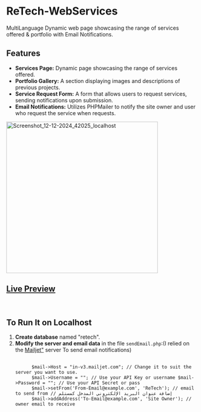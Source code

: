 <h1>ReTech-WebServices</h1>
<p> MultiLanguage Dynamic web page showcasing the range of services offered & portfolio with Email Notifications.</p> 
<h2>Features</h2>
<ul>
  <li><strong>Services Page:</strong>
    Dynamic page showcasing the range of services offered.</li> <li><strong>Portfolio Gallery:</strong>
      A section displaying images and descriptions of previous projects.</li> <li><strong>Service Request Form:</strong> A form that allows users to request services, sending notifications upon submission.</li> 
  <li><strong>Email Notifications:</strong> Utilizes PHPMailer to notify the site owner and user who request the service when requests.</li>
</ul>
<img src="https://github.com/user-attachments/assets/4c69fdb0-1b20-4bed-915e-e2fb7b7f9f3b" alt="Screenshot_12-12-2024_42025_localhost" width="400" height="auto"> 
<br>
<h2><a href=https://retech.wuaze.com/> Live Preview</a> </h2>
<br>

<h2>To Run It on Localhost</h2>
<ol>
  <li><strong>Create database</strong> named "retech".</li> 
  <li><strong>Modify the server and email data</strong> 
  in the file <code>sendEmail.php</code>:(I relied on the <a href="https://www.mailjet.com/" target="_blank" rel="noopener noreferrer">Mailjet"</a>  server To send email notifications) 
    <pre> <code> 
      $mail->Host = "in-v3.mailjet.com"; // Change it to suit the server you want to use. 
      $mail->Username = ""; // Use your API Key or username $mail->Password = ""; // Use your API Secret or pass 
      $mail->setFrom('From-Email@example.com', 'ReTech'); // email to send from // إضافة عنوان البريد الإلكتروني المدخل كمستلم 
      $mail->addAddress('To-Email@example.com', 'Site Owner'); // owner email to receive </code>
